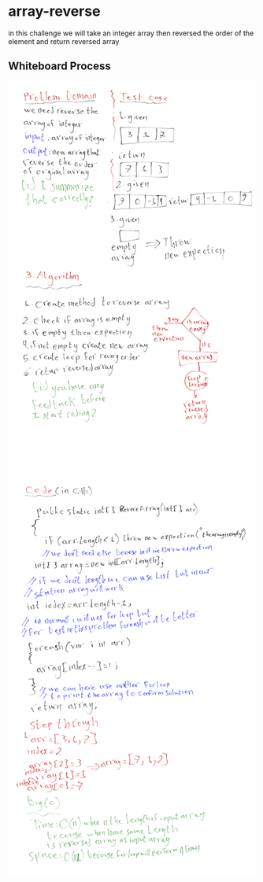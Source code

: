 # array-reverse
in this challenge we will take an integer array then reversed the order of the element 
and return reversed array
## Whiteboard Process
![Whiteboard1](board1.png)
![Whiteboard2](board2.png)


